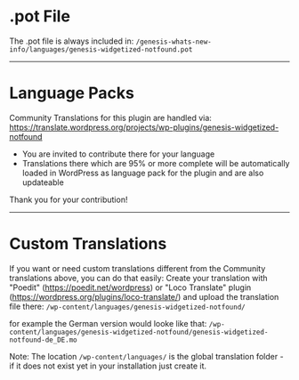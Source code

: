 # .pot File

The .pot file is always included in:
  `/genesis-whats-new-info/languages/genesis-widgetized-notfound.pot`

--------------------------------------------------------------------------------

# Language Packs 

Community Translations for this plugin are handled via:
https://translate.wordpress.org/projects/wp-plugins/genesis-widgetized-notfound

* You are invited to contribute there for your language
* Translations there which are 95% or more complete will be automatically loaded
  in WordPress as language pack for the plugin and are also updateable

Thank you for your contribution!

--------------------------------------------------------------------------------

# Custom Translations

If you want or need custom translations different from the Community
translations above, you can do that easily:
Create your translation with "Poedit" (https://poedit.net/wordpress)
or "Loco Translate" plugin (https://wordpress.org/plugins/loco-translate/)
and upload the translation file there:
  `/wp-content/languages/genesis-widgetized-notfound/`

for example the German version would looke like that:
  `/wp-content/languages/genesis-widgetized-notfound/genesis-widgetized-notfound-de_DE.mo`

Note: The location `/wp-content/languages/` is the global translation folder -
      if it does not exist yet in your installation just create it.
